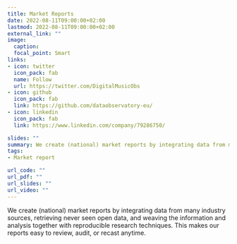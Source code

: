```yaml
---
title: Market Reports
date: 2022-08-11T09:00:00+02:00
lastmod: 2022-08-11T09:00:00+02:00
external_link: ""
image:
  caption: 
  focal_point: Smart
links:
- icon: twitter
  icon_pack: fab
  name: Follow
  url: https://twitter.com/DigitalMusicObs
- icon: github
  icon_pack: fab
  link: https://github.com/dataobservatory-eu/
- icon: linkedin
  icon_pack: fab
  link: https://www.linkedin.com/company/79286750/

slides: ""
summary: We create (national) market reports by integrating data from many industry sources, retrieving never seen open data, and weaving the information and analysis together with reproducible research techniques. This makes our reports easy to review, audit, or recast anytime.
tags:
- Market report

url_code: ""
url_pdf: ""
url_slides: ""
url_video: ""
---
```


We create (national) market reports by integrating data from many industry sources, retrieving never seen open data, and weaving the information and analysis together with reproducible research techniques. This makes our reports easy to review, audit, or recast anytime.